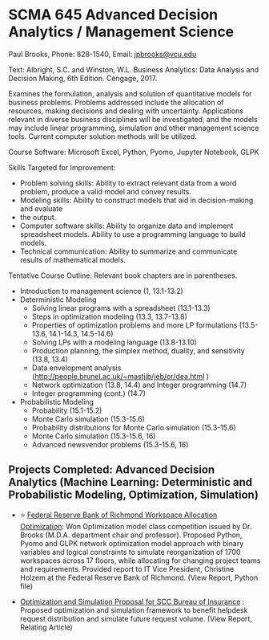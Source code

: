 # SCMA 645 Advanced Decision Analytics / Management Science

Paul Brooks, Phone: 828-1540, Email: jpbrooks@vcu.edu

Text: Albright, S.C. and Winston, W.L. Business Analytics: Data Analysis and Decision Making, 6th Edition. Cengage, 2017.

Examines the formulation, analysis and solution of quantitative models for business problems. Problems addressed include the allocation of resources, making decisions and dealing with uncertainty. Applications relevant in diverse business disciplines will be investigated, and the models may include linear programming, simulation and other management science tools. Current computer solution methods will be utilized. 

Course Software: Microsoft Excel, Python, Pyomo, Jupyter Notebook, GLPK

Skills Targeted for Improvement:
*	Problem solving skills: Ability to extract relevant data from a word problem, produce a valid model and convey results.
*	Modeling skills: Ability to construct models that aid in decision-making and evaluate
*	the output.
*	Computer software skills: Ability to organize data and implement spreadsheet models. Ability to use a programming language to build models.
*	Technical communication: Ability to summarize and communicate results of mathematical models.

Tentative Course Outline:
Relevant book chapters are in parentheses.

*	Introduction to management science (1, 13.1-13.2)
*	Deterministic Modeling
    *	Solving linear programs with a spreadsheet (13.1-13.3)
    *	Steps in optimization modeling (13.3, 13.7-13.8)
    *	Properties of optimization problems and more LP formulations (13.5-13.6, 14.1-14.3, 14.5-14.6)
    *	Solving LPs with a modeling language (13.8-13.10)
    *	Production planning, the simplex method, duality, and sensitivity (13.8, 13.4)
    *	Data envelopment analysis (http://people.brunel.ac.uk/~mastjjb/jeb/or/dea.html )
    *	Network optimization (13.8, 14.4) and Integer programming (14.7)
    *	 Integer programming (cont.) (14.7)
*	Probabilistic Modeling
    *	Probability (15.1-15.2)
    *	Monte Carlo simulation (15.3-15.6)
    *	Probability distributions for Monte Carlo simulation (15.3-15.6)
    *	Monte Carlo simulation (15.3-15.6, 16)
    *	Advanced newsvendor problems (15.3-15.6, 16)


## Projects Completed: Advanced Decision Analytics (Machine Learning: Deterministic and Probabilistic Modeling, Optimization, Simulation) 
* :star: [Federal Reserve Bank of Richmond Workspace Allocation Optimization](https://github.com/bryce-bowles/office-workspace-optimization.git):  Won Optimization model class competition issued by Dr. Brooks (M.D.A. department chair and professor). Proposed Python, Pyomo and GLPK network optimization model approach with binary variables and logical constraints to simulate reorganization of 1700 workspaces across 17 floors, while allocating for changing project teams and requirements. Provided report to IT Vice President, Christine Holzem at the Federal Reserve Bank of Richmond.
(View Report, Python file)

* [Optimization and Simulation Proposal for SCC Bureau of Insurance](https://github.com/bryce-bowles/helpdesk-optimization-proposal.git) : Proposed optimization and simulation framework to benefit helpdesk request distribution and simulate future request volume. 
(View Report, Relating Article)
